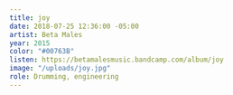```yaml
---
title: joy
date: 2018-07-25 12:36:00 -05:00
artist: Beta Males
year: 2015
color: "#00763B"
listen: https://betamalesmusic.bandcamp.com/album/joy
image: "/uploads/joy.jpg"
role: Drumming, engineering
---
```


